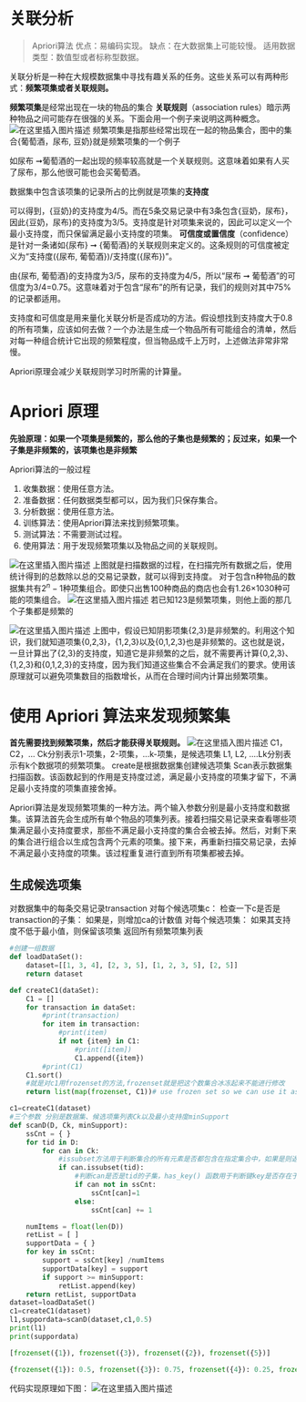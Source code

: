 ﻿# 关联分析
>Apriori算法
优点：易编码实现。
缺点：在大数据集上可能较慢。
适用数据类型：数值型或者标称型数据。

关联分析是一种在大规模数据集中寻找有趣关系的任务。这些关系可以有两种形式：**频繁项集或者关联规则。**

**频繁项集**是经常出现在一块的物品的集合
**关联规则**（association rules）暗示两种物品之间可能存在很强的关系。下面会用一个例子来说明这两种概念。
![在这里插入图片描述](https://img-blog.csdnimg.cn/20200528234031834.png?x-oss-process=image/watermark,type_ZmFuZ3poZW5naGVpdGk,shadow_10,text_aHR0cHM6Ly9ibG9nLmNzZG4ubmV0L3dlaXhpbl80NTc1NTMzMg==,size_16,color_FFFFFF,t_70)
频繁项集是指那些经常出现在一起的物品集合，图中的集合{葡萄酒，尿布, 豆奶}就是频繁项集的一个例子

如尿布 ➞葡萄酒的一起出现的频率较高就是一个关联规则。这意味着如果有人买了尿布，那么他很可能也会买葡萄酒。

数据集中包含该项集的记录所占的比例就是项集的**支持度**

可以得到，{豆奶}的支持度为4/5。而在5条交易记录中有3条包含{豆奶，尿布}，因此{豆奶，尿布}的支持度为3/5。支持度是针对项集来说的，因此可以定义一个最小支持度，而只保留满足最小支持度的项集。 
**可信度或置信度**（confidence）是针对一条诸如{尿布} ➞ {葡萄酒}的关联规则来定义的。这条规则的可信度被定义为“支持度({尿布, 葡萄酒})/支持度({尿布})”。

由{尿布, 葡萄酒}的支持度为3/5，尿布的支持度为4/5，所以“尿布 ➞ 葡萄酒”的可信度为3/4=0.75。这意味着对于包含“尿布”的所有记录，我们的规则对其中75%的记录都适用。

支持度和可信度是用来量化关联分析是否成功的方法。假设想找到支持度大于0.8的所有项集，应该如何去做？一个办法是生成一个物品所有可能组合的清单，然后对每一种组合统计它出现的频繁程度，但当物品成千上万时，上述做法非常非常慢。

Apriori原理会减少关联规则学习时所需的计算量。

# Apriori 原理
**先验原理：如果一个项集是频繁的，那么他的子集也是频繁的；反过来，如果一个子集是非频繁的，该项集也是非频繁**

Apriori算法的一般过程 
1. 收集数据：使用任意方法。 
2.  准备数据：任何数据类型都可以，因为我们只保存集合。
3.  分析数据：使用任意方法。
4.  训练算法：使用Apriori算法来找到频繁项集。
5.  测试算法：不需要测试过程。 
6.  使用算法：用于发现频繁项集以及物品之间的关联规则。

![在这里插入图片描述](https://img-blog.csdnimg.cn/20200529090019972.png?x-oss-process=image/watermark,type_ZmFuZ3poZW5naGVpdGk,shadow_10,text_aHR0cHM6Ly9ibG9nLmNzZG4ubmV0L3dlaXhpbl80NTc1NTMzMg==,size_16,color_FFFFFF,t_70)
上图就是扫描数据的过程，在扫描完所有数据之后，使用统计得到的总数除以总的交易记录数，就可以得到支持度。
对于包含n种物品的数据集共有$2^n -1$种项集组合。即使只出售100种商品的商店也会有1.26×1030种可能的项集组合。
![在这里插入图片描述](https://img-blog.csdnimg.cn/20200530113902482.png?x-oss-process=image/watermark,type_ZmFuZ3poZW5naGVpdGk,shadow_10,text_aHR0cHM6Ly9ibG9nLmNzZG4ubmV0L3dlaXhpbl80NTc1NTMzMg==,size_16,color_FFFFFF,t_70)
若已知123是频繁项集，则他上面的那几个子集都是频繁的

![在这里插入图片描述](https://img-blog.csdnimg.cn/20200529093349940.png?x-oss-process=image/watermark,type_ZmFuZ3poZW5naGVpdGk,shadow_10,text_aHR0cHM6Ly9ibG9nLmNzZG4ubmV0L3dlaXhpbl80NTc1NTMzMg==,size_16,color_FFFFFF,t_70)
上图中，假设已知阴影项集{2,3}是非频繁的。利用这个知识，我们就知道项集{0,2,3}，{1,2,3}以及{0,1,2,3}也是非频繁的。这也就是说，一旦计算出了{2,3}的支持度，知道它是非频繁的之后，就不需要再计算{0,2,3}、{1,2,3}和{0,1,2,3}的支持度，因为我们知道这些集合不会满足我们的要求。使用该原理就可以避免项集数目的指数增长，从而在合理时间内计算出频繁项集。

#  使用 Apriori 算法来发现频繁集

**首先需要找到频繁项集，然后才能获得关联规则。**
![在这里插入图片描述](https://img-blog.csdnimg.cn/20200530120311378.png?x-oss-process=image/watermark,type_ZmFuZ3poZW5naGVpdGk,shadow_10,text_aHR0cHM6Ly9ibG9nLmNzZG4ubmV0L3dlaXhpbl80NTc1NTMzMg==,size_16,color_FFFFFF,t_70)
C1，C2，... Ck分别表示1-项集，2-项集，...k-项集，是候选项集 
L1, L2, ....Lk分别表示有k个数据项的频繁项集。
create是根据数据集创建候选项集
Scan表示数据集扫描函数。该函数起到的作用是支持度过滤，满足最小支持度的项集才留下，不满足最小支持度的项集直接舍掉。


Apriori算法是发现频繁项集的一种方法。两个输入参数分别是最小支持度和数据集。该算法首先会生成所有单个物品的项集列表。接着扫描交易记录来查看哪些项集满足最小支持度要求，那些不满足最小支持度的集合会被去掉。然后，对剩下来的集合进行组合以生成包含两个元素的项集。接下来，再重新扫描交易记录，去掉不满足最小支持度的项集。该过程重复进行直到所有项集都被去掉。
## 生成候选项集
对数据集中的每条交易记录transaction
对每个候选项集c： 
		检查一下c是否是transaction的子集：
		如果是，则增加ca的计数值
对每个候选项集： 
		如果其支持度不低于最小值，则保留该项集
		返回所有频繁项集列表
		
```python
#创建一组数据
def loadDataSet():
    dataset=[[1, 3, 4], [2, 3, 5], [1, 2, 3, 5], [2, 5]]
    return dataset

def createC1(dataSet):
    C1 = []
    for transaction in dataSet:
        #print(transaction)
        for item in transaction:
            #print(item)
            if not {item} in C1:
                #print([item])
                C1.append({item})
        #print(C1)
    C1.sort()
    #就是对c1用frozenset的方法,frozenset就是把这个数集合冰冻起来不能进行修改
    return list(map(frozenset, C1))# use frozen set so we can use it as a key in a dict

c1=createC1(dataset)
#三个参数 分别是数据集、候选项集列表Ck以及最小支持度minSupport
def scanD(D, Ck, minSupport):
    ssCnt = { }
    for tid in D:
        for can in Ck:
            #issubset方法用于判断集合的所有元素是否都包含在指定集合中，如果是则返回 True，否则返回 False。
            if can.issubset(tid):
                #判断can是否是tid的子集，has_key() 函数用于判断键key是否存在于字典中，如果键在字典dict里返回true，否则返回false。
                if can not in ssCnt:
                    ssCnt[can]=1
                else:
                    ssCnt[can] += 1

    numItems = float(len(D))
    retList = [ ]
    supportData = { }
    for key in ssCnt:
        support = ssCnt[key] /numItems
        supportData[key] = support
        if support >= minSupport:
            retList.append(key)
    return retList, supportData
dataset=loadDataSet()
c1=createC1(dataset)
l1,suppordata=scanD(dataset,c1,0.5)
print(l1)
print(suppordata)

```

```py
[frozenset({1}), frozenset({3}), frozenset({2}), frozenset({5})]

{frozenset({1}): 0.5, frozenset({3}): 0.75, frozenset({4}): 0.25, frozenset({2}): 0.75, frozenset({5}): 0.75}
```

代码实现原理如下图：
![在这里插入图片描述](https://img-blog.csdnimg.cn/20200530165224572.png?x-oss-process=image/watermark,type_ZmFuZ3poZW5naGVpdGk,shadow_10,text_aHR0cHM6Ly9ibG9nLmNzZG4ubmV0L3dlaXhpbl80NTc1NTMzMg==,size_16,color_FFFFFF,t_70)

